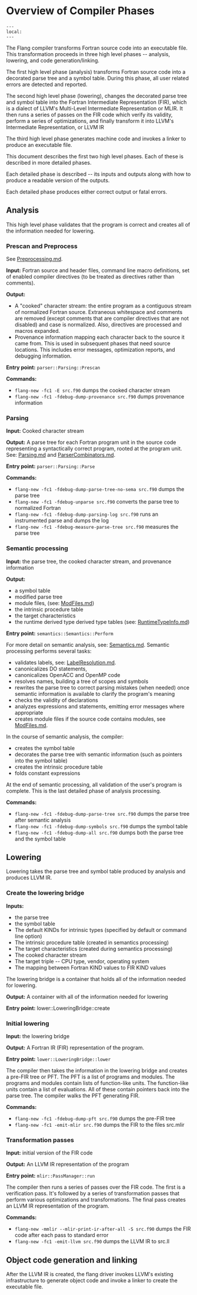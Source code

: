 <!--===- docs/Overview.md 
  
   Part of the LLVM Project, under the Apache License v2.0 with LLVM Exceptions.
   See https://llvm.org/LICENSE.txt for license information.
   SPDX-License-Identifier: Apache-2.0 WITH LLVM-exception
  
-->

# Overview of Compiler Phases

```{contents}
---
local:
---
```
The Flang compiler transforms Fortran source code into an executable file. 
This transformation proceeds in three high level phases -- analysis, lowering,
and code generation/linking.

The first high level phase (analysis) transforms Fortran source code into a
decorated parse tree and a symbol table.  During this phase, all user
related errors are detected and reported.

The second high level phase (lowering), changes the decorated parse tree and
symbol table into the Fortran Intermediate Representation (FIR), which is a
dialect of LLVM's Multi-Level Intermediate Representation or MLIR.  It then
runs a series of passes on the FIR code which verify its validity, perform a
series of optimizations, and finally transform it into LLVM's Intermediate
Representation, or LLVM IR

The third high level phase generates machine code and invokes a linker to
produce an executable file.

This document describes the first two high level phases.  Each of these is
described in more detailed phases.

Each detailed phase is described -- its inputs and outputs along with how to
produce a readable version of the outputs.

Each detailed phase produces either correct output or fatal errors.

## Analysis

This high level phase validates that the program is correct and creates all of
the information needed for lowering.

### Prescan and Preprocess

See [Preprocessing.md](Preprocessing.md).

**Input:** Fortran source and header files, command line macro definitions,
  set of enabled compiler directives (to be treated as directives rather than
  comments).

**Output:**
- A "cooked" character stream: the entire program as a contiguous stream of
  normalized Fortran source.
  Extraneous whitespace and comments are removed (except comments that are
  compiler directives that are not disabled) and case is normalized.  Also,
  directives are processed and macros expanded.
- Provenance information mapping each character back to the source it came from.
  This is used in subsequent phases that need source locations.  This includes
  error messages, optimization reports, and debugging information.

**Entry point:** `parser::Parsing::Prescan`

**Commands:** 
 - `flang-new -fc1 -E src.f90` dumps the cooked character stream
 - `flang-new -fc1 -fdebug-dump-provenance src.f90` dumps provenance
   information

### Parsing

**Input:** Cooked character stream

**Output:** A parse tree for each Fortran program unit in the source code
representing a syntactically correct program, rooted at the program unit.  See:
[Parsing.md](Parsing.md) and [ParserCombinators.md](ParserCombinators.md).

**Entry point:** `parser::Parsing::Parse`

**Commands:**
  - `flang-new -fc1 -fdebug-dump-parse-tree-no-sema src.f90` dumps the parse tree
  - `flang-new -fc1 -fdebug-unparse src.f90` converts the parse tree to normalized Fortran
  - `flang-new -fc1 -fdebug-dump-parsing-log src.f90` runs an instrumented parse and dumps the log
  - `flang-new -fc1 -fdebug-measure-parse-tree src.f90` measures the parse tree

### Semantic processing

**Input:** the parse tree, the cooked character stream, and provenance
information

**Output:** 
* a symbol table
* modified parse tree
* module files, (see: [ModFiles.md](ModFiles.md))
* the intrinsic procedure table
* the target characteristics
* the runtime derived type derived type tables (see: [RuntimeTypeInfo.md](RuntimeTypeInfo.md))

**Entry point:** `semantics::Semantics::Perform`

For more detail on semantic analysis, see: [Semantics.md](Semantics.md).
Semantic processing performs several tasks: 
* validates labels, see: [LabelResolution.md](LabelResolution.md).
* canonicalizes DO statements, 
* canonicalizes OpenACC and OpenMP code
* resolves names, building a tree of scopes and symbols
* rewrites the parse tree to correct parsing mistakes (when needed) once semantic information is available to clarify the program's meaning
* checks the validity of declarations
* analyzes expressions and statements, emitting error messages where appropriate
* creates module files if the source code contains modules, 
  see [ModFiles.md](ModFiles.md).

In the course of semantic analysis, the compiler:
* creates the symbol table
* decorates the parse tree with semantic information (such as pointers into the symbol table)
* creates the intrinsic procedure table
* folds constant expressions

At the end of semantic processing, all validation of the user's program is complete.  This is the last detailed phase of analysis processing.

**Commands:**
  - `flang-new -fc1 -fdebug-dump-parse-tree src.f90` dumps the parse tree after semantic analysis
  - `flang-new -fc1 -fdebug-dump-symbols src.f90` dumps the symbol table
  - `flang-new -fc1 -fdebug-dump-all src.f90` dumps both the parse tree and the symbol table

## Lowering

Lowering takes the parse tree and symbol table produced by analysis and
produces LLVM IR.

### Create the lowering bridge

**Inputs:** 
  - the parse tree
  - the symbol table
  - The default KINDs for intrinsic types (specified by default or command line option)
  - The intrinsic procedure table (created in semantics processing)
  - The target characteristics (created during semantics processing)
  - The cooked character stream
  - The target triple -- CPU type, vendor, operating system
  - The mapping between Fortran KIND values to FIR KIND values

The lowering bridge is a container that holds all of the information needed for lowering.

**Output:** A container with all of the information needed for lowering

**Entry point:** lower::LoweringBridge::create

### Initial lowering

**Input:** the lowering bridge

**Output:** A Fortran IR (FIR) representation of the program.

**Entry point:** `lower::LoweringBridge::lower`

The compiler then takes the information in the lowering bridge and creates a
pre-FIR tree or PFT.  The PFT is a list of programs and modules.  The programs
and modules contain lists of function-like units.  The function-like units
contain a list of evaluations.  All of these contain pointers back into the
parse tree.  The compiler walks the PFT generating FIR.

**Commands:**
  - `flang-new -fc1 -fdebug-dump-pft src.f90` dumps the pre-FIR tree
  - `flang-new -fc1 -emit-mlir src.f90` dumps the FIR to the files src.mlir

### Transformation passes

**Input:** initial version of the FIR code

**Output:** An LLVM IR representation of the program

**Entry point:** `mlir::PassManager::run`

The compiler then runs a series of passes over the FIR code.  The first is a
verification pass.  It's followed by a series of transformation passes that
perform various optimizations and transformations.  The final pass creates an
LLVM IR representation of the program.

**Commands:**
  - `flang-new -mmlir --mlir-print-ir-after-all -S src.f90` dumps the FIR code after each pass to standard error
  - `flang-new -fc1 -emit-llvm src.f90` dumps the LLVM IR to src.ll

## Object code generation and linking

After the LLVM IR is created, the flang driver invokes LLVM's existing
infrastructure to generate object code and invoke a linker to create the
executable file.
